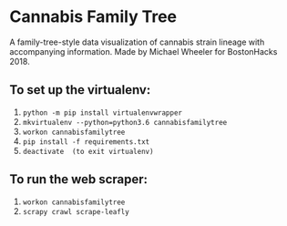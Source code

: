 # Cannabis Family Tree
A family-tree-style data visualization of cannabis strain lineage with accompanying information. Made by Michael 
Wheeler for BostonHacks 2018.

## To set up the virtualenv:
1. `python -m pip install virtualenvwrapper`
2. `mkvirtualenv --python=python3.6 cannabisfamilytree`
3. `workon cannabisfamilytree`
4. `pip install -f requirements.txt`
5. `deactivate  (to exit virtualenv)`

## To run the web scraper:
1. `workon cannabisfamilytree`
2. `scrapy crawl scrape-leafly`